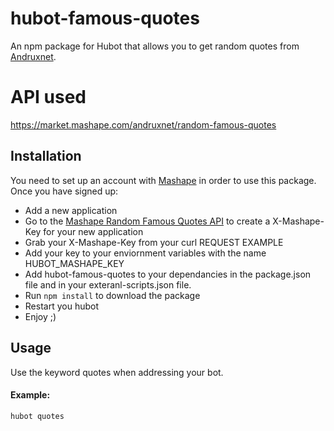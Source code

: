 # hubot-famous-quotes
An npm package for Hubot that allows you to get random quotes from [Andruxnet](https://andruxnet-random-famous-quotes.p.mashape.com).

# API used
https://market.mashape.com/andruxnet/random-famous-quotes

## Installation
You need to set up an account with [Mashape](https://www.mashape.com) in order
to use this package. Once you have signed up:

* Add a new application
* Go to the
  [Mashape Random Famous Quotes API](https://market.mashape.com/andruxnet/random-famous-quotes)
  to create a X-Mashape-Key for your new application
* Grab your X-Mashape-Key from your curl REQUEST EXAMPLE
* Add your key to your enviornment variables with the name HUBOT_MASHAPE_KEY
* Add hubot-famous-quotes to your dependancies in the package.json file and
  in your exteranl-scripts.json file.
* Run `npm install` to download the package
* Restart you hubot
* Enjoy ;)

## Usage
Use the keyword quotes when addressing your bot.

#### Example:
`hubot quotes`

